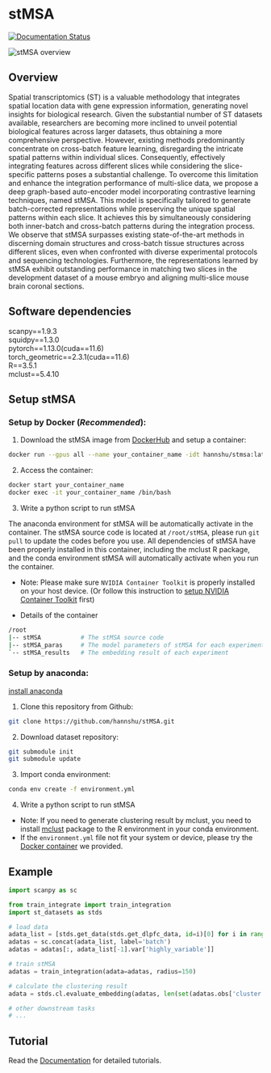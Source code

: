 # stMSA
[![Documentation Status](https://readthedocs.org/projects/stMSA/badge/?version=latest)](https://stmsa.readthedocs.io/en/latest/?badge=latest)

![stMSA overview](./framework.png) 

## Overview 
Spatial transcriptomics (ST) is a valuable methodology that integrates spatial location data with gene expression information, generating novel insights for biological research. Given the substantial number of ST datasets available, researchers are becoming more inclined to unveil potential biological features across larger datasets, thus obtaining a more comprehensive perspective. However, existing methods predominantly concentrate on cross-batch feature learning, disregarding the intricate spatial patterns within individual slices. Consequently, effectively integrating features across different slices while considering the slice-specific patterns poses a substantial challenge. To overcome this limitation and enhance the integration performance of multi-slice data, we propose a deep graph-based auto-encoder model incorporating contrastive learning techniques, named stMSA. This model is specifically tailored to generate batch-corrected representations while preserving the unique spatial patterns within each slice. It achieves this by simultaneously considering both inner-batch and cross-batch patterns during the integration process. We observe that stMSA surpasses existing state-of-the-art methods in discerning domain structures and cross-batch tissue structures across different slices, even when confronted with diverse experimental protocols and sequencing technologies. Furthermore, the representations learned by stMSA exhibit outstanding performance in matching two slices in the development dataset of a mouse embryo and aligning multi-slice mouse brain coronal sections.

## Software dependencies
scanpy==1.9.3  
squidpy==1.3.0  
pytorch==1.13.0(cuda==11.6)   
torch_geometric==2.3.1(cuda==11.6)  
R==3.5.1  
mclust==5.4.10

## Setup stMSA
### Setup by Docker (*Recommended*):  
1. Download the stMSA image from [DockerHub](https://hub.docker.com/repository/docker/hannshu/stmsa) and setup a container:
``` bash
docker run --gpus all --name your_container_name -idt hannshu/stmsa:latest
```

2. Access the container:
``` bash
docker start your_container_name
docker exec -it your_container_name /bin/bash
```

3. Write a python script to run stMSA

The anaconda environment for stMSA will be automatically activate in the container. The stMSA source code is located at `/root/stMSA`, please run ```git pull``` to update the codes before you use.
All dependencies of stMSA have been properly installed in this container, including the mclust R package, and the conda environment stMSA will automatically activate when you run the container.

- Note: Please make sure `NVIDIA Container Toolkit` is properly installed on your host device. (Or follow this instruction to [setup NVIDIA Container Toolkit](https://docs.nvidia.com/datacenter/cloud-native/container-toolkit/latest/install-guide.html) first)

- Details of the container
``` bash
/root
|-- stMSA           # The stMSA source code
|-- stMSA_paras     # The model parameters of stMSA for each experiment
`-- stMSA_results   # The embedding result of each experiment
```

### Setup by anaconda:  
[install anaconda](https://docs.anaconda.com/free/anaconda/install/)

1. Clone this repository from Github:
``` bash
git clone https://github.com/hannshu/stMSA.git
```

2. Download dataset repository:

``` bash
git submodule init
git submodule update
```

3. Import conda environment:  
``` bash
conda env create -f environment.yml
```

4. Write a python script to run stMSA

- Note: If you need to generate clustering result by mclust, you need to install [mclust](https://github.com/hannshu/st_clustering/blob/master/mclust_package/mclust_5.4.10.tar.gz) package to the R environment in your conda environment.
- If the `environment.yml` file not fit your system or device, please try the [Docker container](https://hub.docker.com/repository/docker/hannshu/stmsa) we provided.

## Example
``` python
import scanpy as sc

from train_integrate import train_integration
import st_datasets as stds

# load data
adata_list = [stds.get_data(stds.get_dlpfc_data, id=i)[0] for i in range(4)]
adatas = sc.concat(adata_list, label='batch')
adatas = adatas[:, adata_list[-1].var['highly_variable']]

# train stMSA
adatas = train_integration(adata=adatas, radius=150)

# calculate the clustering result
adata = stds.cl.evaluate_embedding(adatas, len(set(adatas.obs['cluster']))-1)

# other downstream tasks
# ...
```

## Tutorial
Read the [Documentation](https://stmsa.readthedocs.io/en/latest/) for detailed tutorials.

<!-- ## Citation
If you have found our model useful in your work, please consider citing [our article](url):
```

``` -->